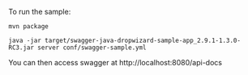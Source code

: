 To run the sample:

```
mvn package

java -jar target/swagger-java-dropwizard-sample-app_2.9.1-1.3.0-RC3.jar server conf/swagger-sample.yml 

```

You can then access swagger at http://localhost:8080/api-docs
